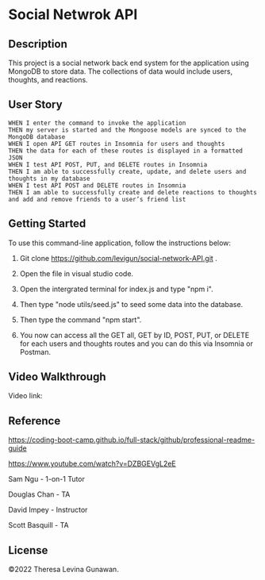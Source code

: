 # Social Netwrok API

## Description

This project is a social network back end system for the application using MongoDB to store data. The collections of data would include users, thoughts, and reactions.

## User Story
```
WHEN I enter the command to invoke the application
THEN my server is started and the Mongoose models are synced to the MongoDB database
WHEN I open API GET routes in Insomnia for users and thoughts
THEN the data for each of these routes is displayed in a formatted JSON
WHEN I test API POST, PUT, and DELETE routes in Insomnia
THEN I am able to successfully create, update, and delete users and thoughts in my database
WHEN I test API POST and DELETE routes in Insomnia
THEN I am able to successfully create and delete reactions to thoughts and add and remove friends to a user’s friend list
```

## Getting Started

To use this command-line application, follow the instructions below:

1. Git clone https://github.com/levigun/social-network-API.git .

2. Open the file in visual studio code.

3. Open the intergrated terminal for index.js and type "npm i".

4. Then type "node utils/seed.js" to seed some data into the database.

5. Then type the command "npm start".

6. You now can access all the GET all, GET by ID, POST, PUT, or DELETE for each users and thoughts routes and you can do this via Insomnia or Postman.

## Video Walkthrough

Video link: 

## Reference

https://coding-boot-camp.github.io/full-stack/github/professional-readme-guide

https://www.youtube.com/watch?v=DZBGEVgL2eE

Sam Ngu - 1-on-1 Tutor

Douglas Chan - TA

David Impey - Instructor

Scott Basquill - TA

## License

©2022 Theresa Levina Gunawan.


